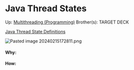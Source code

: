 # Java Thread States

Up: [Multithreading (Programming)](multithreading_(programming))
Brother(s):
TARGET DECK

[Java Thread State Definitions](java_thread_state_definitions)

![Pasted image 20240215172811.png](pasted_image_20240215172811.png)



































#### Why:
#### How:









